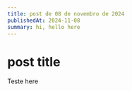 ```yaml
---
title: post de 08 de novembro de 2024
publishedAt: 2024-11-08
summary: hi, hello here
---
```


# post title

Teste here